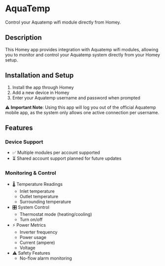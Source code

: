 # AquaTemp

Control your Aquatemp wifi module directly from Homey.

## Description
This Homey app provides integration with Aquatemp wifi modules, allowing you to monitor and control your Aquatemp system directly from your Homey setup.

## Installation and Setup
1. Install the app through Homey
2. Add a new device in Homey
3. Enter your Aquatemp username and password when prompted

⚠️ **Important Note**: Using this app will log you out of the official Aquatemp mobile app, as the system only allows one active connection per username.

## Features
### Device Support
- ✅ Multiple modules per account supported
- ⏳ Shared account support planned for future updates

### Monitoring & Control
- 🌡️ Temperature Readings
  - Inlet temperature
  - Outlet temperature
  - Surrounding temperature
- 🎛️ System Control
  - Thermostat mode (heating/cooling)
  - Turn on/off
- ⚡ Power Metrics
  - Inverter frequency
  - Power usage
  - Current (ampere)
  - Voltage
- ⚠️ Safety Features
  - No-flow alarm monitoring
